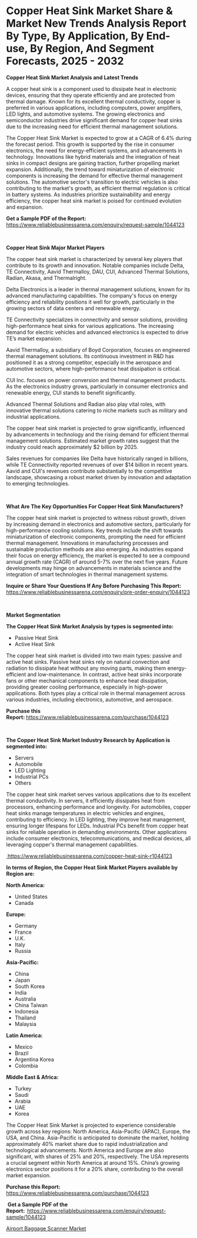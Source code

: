 <p><h1>Copper Heat Sink Market Share & Market New Trends Analysis Report By Type, By Application, By End-use, By Region, And Segment Forecasts, 2025 - 2032</h1></p><p><strong>Copper Heat Sink Market Analysis and Latest Trends</strong></p>
<p><p>A copper heat sink is a component used to dissipate heat in electronic devices, ensuring that they operate efficiently and are protected from thermal damage. Known for its excellent thermal conductivity, copper is preferred in various applications, including computers, power amplifiers, LED lights, and automotive systems. The growing electronics and semiconductor industries drive significant demand for copper heat sinks due to the increasing need for efficient thermal management solutions.</p><p>The Copper Heat Sink Market is expected to grow at a CAGR of 6.4% during the forecast period. This growth is supported by the rise in consumer electronics, the need for energy-efficient systems, and advancements in technology. Innovations like hybrid materials and the integration of heat sinks in compact designs are gaining traction, further propelling market expansion. Additionally, the trend toward miniaturization of electronic components is increasing the demand for effective thermal management solutions. The automotive sector's transition to electric vehicles is also contributing to the market's growth, as efficient thermal regulation is critical in battery systems. As industries prioritize sustainability and energy efficiency, the copper heat sink market is poised for continued evolution and expansion.</p></p>
<p><strong>Get a Sample PDF of the Report:&nbsp;</strong> <a href="https://www.reliablebusinessarena.com/enquiry/request-sample/1044123?utm_campaign=3515&utm_medium=2&utm_source=Github&utm_content=ia&utm_term=08042025&utm_id=copper-heat-sink">https://www.reliablebusinessarena.com/enquiry/request-sample/1044123</a></p>
<p>&nbsp;</p>
<p><strong>Copper Heat Sink Major Market Players</strong></p>
<p><p>The copper heat sink market is characterized by several key players that contribute to its growth and innovation. Notable companies include Delta, TE Connectivity, Aavid Thermalloy, DAU, CUI, Advanced Thermal Solutions, Radian, Akasa, and Thermalright. </p><p>Delta Electronics is a leader in thermal management solutions, known for its advanced manufacturing capabilities. The company's focus on energy efficiency and reliability positions it well for growth, particularly in the growing sectors of data centers and renewable energy. </p><p>TE Connectivity specializes in connectivity and sensor solutions, providing high-performance heat sinks for various applications. The increasing demand for electric vehicles and advanced electronics is expected to drive TE’s market expansion.</p><p>Aavid Thermalloy, a subsidiary of Boyd Corporation, focuses on engineered thermal management solutions. Its continuous investment in R&D has positioned it as a strong competitor, especially in the aerospace and automotive sectors, where high-performance heat dissipation is critical.</p><p>CUI Inc. focuses on power conversion and thermal management products. As the electronics industry grows, particularly in consumer electronics and renewable energy, CUI stands to benefit significantly.</p><p>Advanced Thermal Solutions and Radian also play vital roles, with innovative thermal solutions catering to niche markets such as military and industrial applications.</p><p>The copper heat sink market is projected to grow significantly, influenced by advancements in technology and the rising demand for efficient thermal management solutions. Estimated market growth rates suggest that the industry could reach approximately $2 billion by 2025.</p><p>Sales revenues for companies like Delta have historically ranged in billions, while TE Connectivity reported revenues of over $14 billion in recent years. Aavid and CUI's revenues contribute substantially to the competitive landscape, showcasing a robust market driven by innovation and adaptation to emerging technologies.</p></p>
<p>&nbsp;</p>
<p><strong>What Are The Key Opportunities For Copper Heat Sink Manufacturers?</strong></p>
<p><p>The copper heat sink market is projected to witness robust growth, driven by increasing demand in electronics and automotive sectors, particularly for high-performance cooling solutions. Key trends include the shift towards miniaturization of electronic components, prompting the need for efficient thermal management. Innovations in manufacturing processes and sustainable production methods are also emerging. As industries expand their focus on energy efficiency, the market is expected to see a compound annual growth rate (CAGR) of around 5-7% over the next five years. Future developments may hinge on advancements in materials science and the integration of smart technologies in thermal management systems.</p></p>
<p><strong>Inquire or Share Your Questions If Any Before Purchasing This Report:</strong> <a href="https://www.reliablebusinessarena.com/enquiry/pre-order-enquiry/1044123?utm_campaign=3515&utm_medium=2&utm_source=Github&utm_content=ia&utm_term=08042025&utm_id=copper-heat-sink">https://www.reliablebusinessarena.com/enquiry/pre-order-enquiry/1044123</a></p>
<p>&nbsp;</p>
<p><strong>Market Segmentation</strong></p>
<p><strong>The Copper Heat Sink Market Analysis by types is segmented into:</strong></p>
<p><ul><li>Passive Heat Sink</li><li>Active Heat Sink</li></ul></p>
<p><p>The copper heat sink market is divided into two main types: passive and active heat sinks. Passive heat sinks rely on natural convection and radiation to dissipate heat without any moving parts, making them energy-efficient and low-maintenance. In contrast, active heat sinks incorporate fans or other mechanical components to enhance heat dissipation, providing greater cooling performance, especially in high-power applications. Both types play a critical role in thermal management across various industries, including electronics, automotive, and aerospace.</p></p>
<p><strong>Purchase this Report:&nbsp;</strong><a href="https://www.reliablebusinessarena.com/purchase/1044123?utm_campaign=3515&utm_medium=2&utm_source=Github&utm_content=ia&utm_term=08042025&utm_id=copper-heat-sink">https://www.reliablebusinessarena.com/purchase/1044123</a></p>
<p>&nbsp;</p>
<p><strong>The Copper Heat Sink Market Industry Research by Application is segmented into:</strong></p>
<p><ul><li>Servers</li><li>Automobile</li><li>LED Lighting</li><li>Industrial PCs</li><li>Others</li></ul></p>
<p><p>The copper heat sink market serves various applications due to its excellent thermal conductivity. In servers, it efficiently dissipates heat from processors, enhancing performance and longevity. For automobiles, copper heat sinks manage temperatures in electric vehicles and engines, contributing to efficiency. In LED lighting, they improve heat management, ensuring longer lifespans for LEDs. Industrial PCs benefit from copper heat sinks for reliable operation in demanding environments. Other applications include consumer electronics, telecommunications, and medical devices, all leveraging copper's thermal management capabilities.</p></p>
<p><a href="https://www.reliablebusinessarena.com/copper-heat-sink-r1044123?utm_campaign=3515&utm_medium=2&utm_source=Github&utm_content=ia&utm_term=08042025&utm_id=copper-heat-sink">&nbsp;https://www.reliablebusinessarena.com/copper-heat-sink-r1044123</a></p>
<p><strong>In terms of Region, the Copper Heat Sink Market Players available by Region are:</strong></p>
<p>
    <p> <strong> North America: </strong>
        <ul>
            <li>United States</li>
            <li>Canada</li>
        </ul>
        </p> 
    <p> <strong> Europe: </strong>
        <ul>
            <li>Germany</li>
            <li>France</li>
            <li>U.K.</li>
            <li>Italy</li>
            <li>Russia</li>
        </ul>
        </p> 
    <p> <strong> Asia-Pacific: </strong>
        <ul>
            <li>China</li>
            <li>Japan</li>
            <li>South Korea</li>
            <li>India</li>
            <li>Australia</li>
            <li>China Taiwan</li>
            <li>Indonesia</li>
            <li>Thailand</li>
            <li>Malaysia</li>
        </ul>
        </p> 
    <p> <strong> Latin America: </strong>
        <ul>
            <li>Mexico</li>
            <li>Brazil</li>
            <li>Argentina Korea</li>
            <li>Colombia</li>
        </ul>
        </p> 
    <p> <strong> Middle East & Africa: </strong>
        <ul>
            <li>Turkey</li>
            <li>Saudi</li>
            <li>Arabia</li>
            <li>UAE</li>
            <li>Korea</li>
        </ul>
    </p>
    </p>
<p><p>The Copper Heat Sink Market is projected to experience considerable growth across key regions: North America, Asia-Pacific (APAC), Europe, the USA, and China. Asia-Pacific is anticipated to dominate the market, holding approximately 40% market share due to rapid industrialization and technological advancements. North America and Europe are also significant, with shares of 25% and 20%, respectively. The USA represents a crucial segment within North America at around 15%. China’s growing electronics sector positions it for a 20% share, contributing to the overall market expansion.</p></p>
<p><strong>Purchase this Report: </strong><a href="https://www.reliablebusinessarena.com/purchase/1044123?utm_campaign=3515&utm_medium=2&utm_source=Github&utm_content=ia&utm_term=08042025&utm_id=copper-heat-sink">https://www.reliablebusinessarena.com/purchase/1044123</a></p>
<p>&nbsp;<strong>Get a Sample PDF of the Report:&nbsp;&nbsp;</strong><a href="https://www.reliablebusinessarena.com/enquiry/request-sample/1044123?utm_campaign=3515&utm_medium=2&utm_source=Github&utm_content=ia&utm_term=08042025&utm_id=copper-heat-sink">https://www.reliablebusinessarena.com/enquiry/request-sample/1044123</a></p>
<p><strong></strong></p>
<p><p><a href="https://github.com/bufkamaiahi7/Market-Research-Report-List-1/blob/main/airport-baggage-scanner-market.md?utm_campaign=3515&utm_medium=2&utm_source=Github&utm_content=ia&utm_term=08042025&utm_id=copper-heat-sink">Airport Baggage Scanner Market</a></p></p>